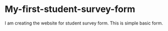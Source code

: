 # My-first-student-survey-form
I am creating the website for student survey form. This is simple basic form.
